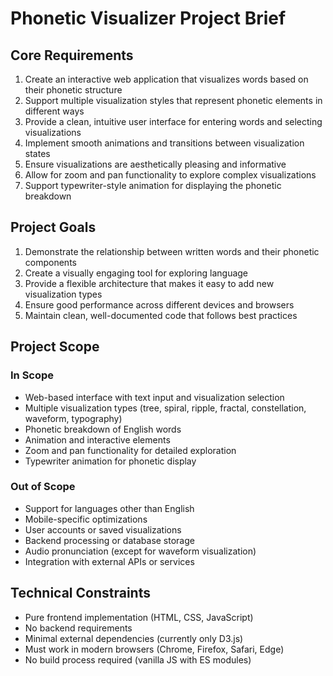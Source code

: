 # Phonetic Visualizer Project Brief

## Core Requirements

1. Create an interactive web application that visualizes words based on their phonetic structure
2. Support multiple visualization styles that represent phonetic elements in different ways
3. Provide a clean, intuitive user interface for entering words and selecting visualizations
4. Implement smooth animations and transitions between visualization states
5. Ensure visualizations are aesthetically pleasing and informative
6. Allow for zoom and pan functionality to explore complex visualizations
7. Support typewriter-style animation for displaying the phonetic breakdown

## Project Goals

1. Demonstrate the relationship between written words and their phonetic components
2. Create a visually engaging tool for exploring language
3. Provide a flexible architecture that makes it easy to add new visualization types
4. Ensure good performance across different devices and browsers
5. Maintain clean, well-documented code that follows best practices

## Project Scope

### In Scope

- Web-based interface with text input and visualization selection
- Multiple visualization types (tree, spiral, ripple, fractal, constellation, waveform, typography)
- Phonetic breakdown of English words
- Animation and interactive elements
- Zoom and pan functionality for detailed exploration
- Typewriter animation for phonetic display

### Out of Scope

- Support for languages other than English
- Mobile-specific optimizations
- User accounts or saved visualizations
- Backend processing or database storage
- Audio pronunciation (except for waveform visualization)
- Integration with external APIs or services

## Technical Constraints

- Pure frontend implementation (HTML, CSS, JavaScript)
- No backend requirements
- Minimal external dependencies (currently only D3.js)
- Must work in modern browsers (Chrome, Firefox, Safari, Edge)
- No build process required (vanilla JS with ES modules)
